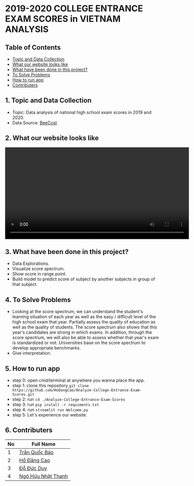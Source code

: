 # 2019-2020 COLLEGE ENTRANCE EXAM SCORES in VIETNAM ANALYSIS

## Table of Contents

- [Topic and Data Collection](#1-topic-and-data-collection)
- [What our website looks like](#2-what-our-website-looks-like)
- [What have been done in this project?](#3-what-have-been-done-in-this-project)
- [To Solve Problems](#4-to-solve-problems)
- [How to run app](#5-how-to-run-app)
- [Contributers](#6-contributers)

## 1. **Topic and Data Collection**
- Topic: Data analysis of national high school exam scores in 2019 and 2020.
- Data Source: [BeeCost](https://github.com/beecost/bee-university/tree/master/output_data/crawler/common)

## 2. **What our website looks like**

<video width="600" controls>
  <source src="./demo.mp4" type="video/mp4">
  Your browser does not support the video tag.
</video>

## 3. **What have been done in this project?**
- Data Explorations.
- Visualize score spectrum.
- Show score in range point.
- Build model to predict score of subject by another subjects in group of that subject.

## 4. **To Solve Problems**
- Looking at the score spectrum, we can understand the student's learning situation of each year as well as the easy / difficult level of the high school exam that year. Partially assess the quality of education as well as the quality of students.
The score spectrum also shows that this year's candidates are strong in which exams. In addition, through the score spectrum, we will also be able to assess whether that year's exam is standardized or not.
Universities base on the score spectrum to develop appropriate benchmarks.
- Give interpretation.

## 5. **How to run app**
- step 0: open cmd/terminal at anywhere you wanna place the app.
- step 1: clone this repository `git clone https://github.com/HoDangCao/Analyze-College-Entrance-Exam-Scores.git`
- step 2: run `cd ./Analyze-College-Entrance-Exam-Scores`
- step 3: run `pip install -r requiments.txt` 
- step 4: run `streamlit run Welcome.py`
- step 5: Let's experience our website.

## 6. **Contributers**

| **No**  | **Full Name**         |
| ------- | ----------------------|
| 1       | [Trần Quốc Bảo](https://github.com/TQ-Ba0)              |
| 2       | [Hồ Đăng Cao](https://github.com/HoDangCao)             |
| 3       | [Đỗ Đức Duy](https://github.com/dduyds)                 |
| 4       | [Ngô Hữu Nhật Thanh](https://github.com/Thanh131103)    |

